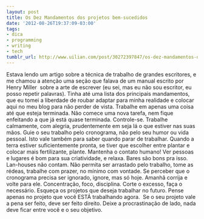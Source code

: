 ```yaml
---
layout: post
title: Os Dez Mandamentos dos projetos bem-sucedidos
date: '2012-08-26T19:37:09-03:00'
tags:
- dica
- programming
- writing
- tech
tumblr_url: http://www.uilian.com/post/30272397847/os-dez-mandamentos-dos-projetos-bem-sucedidos
---
```

Estava lendo um artigo sobre a técnica de trabalho de grandes escritores, e me chamou a atenção uma seção que falava de um manual escrito por Henry Miller  sobre a arte de escrever (eu sei, mas eu não sou escritor, eu posso repetir palavras).
Tinha até uma lista dos principais mandamentos, que eu tomei a liberdade de roubar adaptar para minha realidade e colocar aqui no meu blog para não perder de vista.
Trabalhe em apenas uma coisa até que esteja terminada.
Não comece uma nova tarefa, nem fique enfeitando a que já está quase terminada.
Controle-se. Trabalhe calmamente, com alegria, prudentemente em seja lá o que estiver nas suas mãos.
Guie o seu trabalho pelo cronograma, não pelo seu humor ou vida pessoal. Isto vale também para saber quando parar de trabalhar.
Quando a terra estiver suficientemente pronta, se tiver que escolher entre plantar e colocar mais fertilizante, plante.
Mantenha o contato humano! Ver pessoas e lugares é bom para sua criatividade, e relaxa. Bares são bons pra isso. Lan-houses não contam.
Não permita ser arrastado pelo trabalho, tome as rédeas, trabalhe com prazer, no mínimo com vontade.
Se perceber que o cronograma precisa ser ignorado, ignore, mas só hoje. Amanhã corrija e volte para ele. Concentração, foco, disciplina. Corte o excesso, faça o necessário.
Esqueça os projetos que deseja trabalhar no futuro. Pense apenas no projeto que você ESTÁ trabalhando agora. 
Se o seu projeto vale a pena ser feito, deve ser feito direito. Deixe a procrastinação de lado, nada deve ficar entre você e o seu objetivo.
